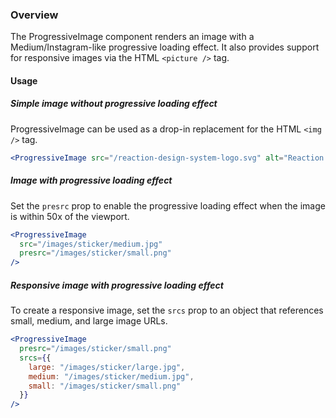 ### Overview

The ProgressiveImage component renders an image with a Medium/Instagram-like progressive loading effect. It also provides support for responsive images via the HTML `<picture />` tag.

#### Usage

##### Simple image without progressive loading effect

ProgressiveImage can be used as a drop-in replacement for the HTML `<img />` tag.

```jsx
<ProgressiveImage src="/reaction-design-system-logo.svg" alt="Reaction Design System Logo" />
```

##### Image with progressive loading effect
Set the `presrc` prop to enable the progressive loading effect when the image is within 50x of the viewport.

```jsx
<ProgressiveImage
  src="/images/sticker/medium.jpg"
  presrc="/images/sticker/small.png"
/>
```

##### Responsive image with progressive loading effect
To create a responsive image, set the `srcs` prop to an object that references small, medium, and large image URLs.

```jsx
<ProgressiveImage
  presrc="/images/sticker/small.png"
  srcs={{
    large: "/images/sticker/large.jpg",
    medium: "/images/sticker/medium.jpg",
    small: "/images/sticker/small.png"
  }}
/>
```
